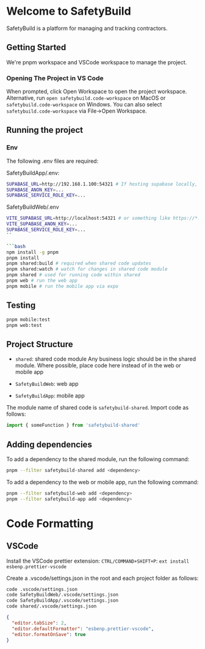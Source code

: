 # Welcome to SafetyBuild

SafetyBuild is a platform for managing and tracking contractors.

## Getting Started

We're pnpm workspace and VSCode workspace to manage the project.

### Opening The Project in VS Code

When prompted, click Open Workspace to open the project workspace.
Alternative, run `open safetybuild.code-workspace` on MacOS or `safetybuild.code-workspace` on Windows.
You can also select `safetybuild.code-workspace` via File->Open Workspace.

## Running the project

### Env

The following .env files are required:

SafetyBuildApp/.env:

```bash
SUPABASE_URL=http://192.168.1.100:54321 # If hosting supabase locally, use your network address, not localhost - so physical devices can find it
SUPABASE_ANON_KEY=...
SUPABASE_SERVICE_ROLE_KEY=...
```

SafetyBuildWeb/.env

````bash
VITE_SUPABASE_URL=http://localhost:54321 # or something like https://*.supabase.com if using a free hosted project
VITE_SUPABASE_ANON_KEY=...
SUPABASE_SERVICE_ROLE_KEY=...
``

```bash
npm install -g pnpm
pnpm install
pnpm shared:build # required when shared code updates
pnpm shared:watch # watch for changes in shared code module
pnpm shared # used for running code within shared
pnpm web # run the web app
pnpm mobile # run the mobile app via expo
````

## Testing

```bash
pnpm mobile:test
pnpm web:test
```

## Project Structure

- `shared`: shared code module
  Any business logic should be in the shared module.
  Where possible, place code here instead of in the web or mobile app

- `SafetyBuildWeb`: web app
- `SafetyBuildApp`: mobile app

The module name of shared code is `safetybuild-shared`. Import code as follows:

```ts
import { someFunction } from 'safetybuild-shared'
```

## Adding dependencies

To add a dependency to the shared module, run the following command:

```bash
pnpm --filter safetybuild-shared add <dependency>
```

To add a dependency to the web or mobile app, run the following command:

```bash
pnpm --filter safetybuild-web add <dependency>
pnpm --filter safetybuild-app add <dependency>
```

# Code Formatting

## VSCode

Install the VSCode prettier extension:
`CTRL/COMMAND+SHIFT+P`: `ext install esbenp.prettier-vscode`

Create a .vscode/settings.json in the root and each project folder as follows:

```bash
code .vscode/settings.json
code SafetyBuildWeb/.vscode/settings.json
code SafetyBuildApp/.vscode/settings.json
code shared/.vscode/settings.json
```

```json
{
  "editor.tabSize": 2,
  "editor.defaultFormatter": "esbenp.prettier-vscode",
  "editor.formatOnSave": true
}
```
